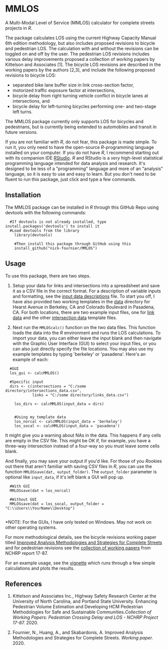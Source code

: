 # MMLOS
A Multi-Modal Level of Service (MMLOS) calculator for complete streets projects in *R*.

The package calculates LOS using the current Highway Capacity Manual 6th edition methodology, but also includes proposed revisions to bicycle and pedestrian LOS. The calculation with and without the revisions can be toggled on and off by the user. The pedestrian LOS revisions includes various delay improvements proposed a collection of working papers by Kittelson and Associates [1]. The bicycle LOS revisions are described in the working papers by the authors [2,3], and include the following proposed revisions to bicycle LOS:

- separated bike lane buffer size in link cross-section factor,
- motorized traffic exposure factor at intersections,
- bicycle delay from right turning vehicle conflict in bicycle lanes at intersections, and
- bicycle delay for left-turning bicycles performing one- and two-stage left turns.

The MMLOS package currently only supports LOS for bicycles and pedestrians, but is currently being extended to automobiles and transit in future versions.

If you are not familiar with *R*, do not fear, this package is made simple. To run it, you only need to have the open-source *R*-programming language installed on your computer. If you do not have *R*, I recommend starting out with its companion IDE [RStudio](https://rstudio.com/products/rstudio/download/). *R* and RStudio is a *very* high-level statistical programming language intended for data analysis and research. It's designed to be less of a "programming" language and more of an "analysis" language, so it is easy to use and easy to learn. But you don't need to be fluent to run this package, just click and type a few commands.

## Installation
The MMLOS package can be installed in <em>R</em> through this GitHub Repo using devtools with the following commands:
  
```{r}
  #If devtools is not already installed, type install.packages('devtools') to install it
  #Load devtools from the library
	library(devtools)
	
	#Then install this package through GitHub using this
	install_github("nick-fournier/MMLOS")
```
	
## Usage
To use this package, there are two steps.

1. Setup your data for links and intersections into a spreadsheet and save it as a CSV file in the correct format. For a description of variable inputs and formatting, see the [input data descriptions](data/input_descriptions.csv) file. To start you off, I have also provided two working templates in the [data](data/) directory for Hearst Avenue in Berkeley, CA and Colorado Boulevard in Pasadena, CA. For both locations, there are two example input files, one for [link data](data/input_link_hearstave_template.csv) and the other [intersection data](data/input_intersection_hearstave_template.csv) template files.


2. Next run the `MMLOScalc()` function on the two data files. This function loads the data into the *R* environment and runs the LOS calculations. To import your data, you can either leave the input blank and then navigate with the Graphic User Interface (GUI) to select your input files, or you can also just directly specify the file locations. You may also use my example templates by typing 'berkeley' or 'pasadena'. Here's an example of each:

```{r}
  #GUI
  los_gui <- calcMMLOS()

  #Specific input
  dirs <- c(intersections = "C:/some directory/intersections_data.csv", 
            links = "C:/some directory/links_data.csv")
            
	los_dirs <- calcMMLOS(input_data = dirs)
	
	
	#Using my template data
	los_norcal <- calcMMLOS(input_data = 'berkeley')
	los_socal <- calcMMLOS(input_data = 'pasadena')
```
	

It might give you a warning about NAs in the data. This happens if any cells are empty in the CSV file. This might be OK if, for example, you have a three-way intersection instead of a four-way so you must leave some cells blank.


And finally, you may save your output if you'd like. For those of you *R*ookies out there that aren't familiar with saving CSV files in *R*, you can use the function `MMLOSsave(dat, output_folder)`. The `output_folder` parameter is optional like `input_data`, if it's left blank a GUI will pop up. 


```{r}
  #With GUI
  MMLOSsave(dat = los_norcal)
  
  #Without GUI
  MMLOSsave(dat = los_socal, output_folder = "C:\\Users\\YourName\\Desktop")
  
```


*NOTE: For the GUIs, I have only tested on Windows. May not work on other operating systems.


For more methodological details, see the bicycle revisions working paper titled [Improved Analysis Methodologies and Strategies for Complete Streets](https://github.com/nick-fournier/MMLOS/blob/master/docs/65A0723_Complete%20Streets%20Memo_DRAFT_4-30-2021.pdf) and for pedestrian revisions see the [collection of working papers](https://github.com/nick-fournier/MMLOS/blob/master/docs/Collection_of_working_papers.pdf) from NCHRP report 17-87.

For an example usage, see the [vignette](https://htmlpreview.github.io/?https://github.com/nick-fournier/MMLOS/blob/master/vignette/nsv-vignette.html) which runs through a few simple calculations and plots the results.

## References
1. Kittelson and Associates Inc., Highway Safety Research Center at the University of North Carolina, and Portland State University. Enhancing Pedestrian Volume Estimation and Developing HCM Pedestrian Methodologies for Safe and Sustainable Communities.*Collection of Working Papers: Pedestrian Crossing Delay and LOS - NCHRP Project 17-87.* 2020.

2. Fournier, N., Huang, A., and Skabardonis, A. Improved Analysis Methodologies and Strategies for Complete Streets. *Working paper.* 2020.

